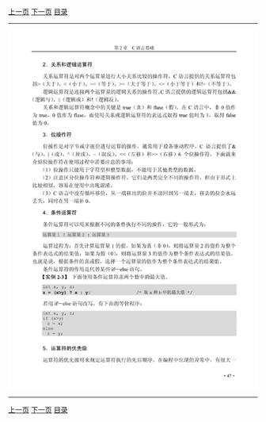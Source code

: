 [上一页](059.md) [下一页](061.md) [目录](../README.md)

***

![060](../images/060.png)

***

[上一页](059.md) [下一页](061.md) [目录](../README.md)
